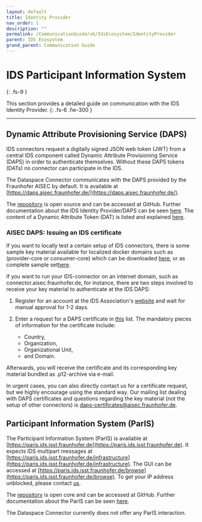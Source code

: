 ```yaml
---
layout: default
title: Identity Provider
nav_order: 1
description: ""
permalink: /CommunicationGuide/v6/IdsEcosystem/IdentityProvider
parent: IDS Ecosystem
grand_parent: Communication Guide
---
```


# IDS Participant Information System
{: .fs-9 }

This section provides a detailed guide on communication with the IDS Identity Provider.
{: .fs-6 .fw-300 }

---

## Dynamic Attribute Provisioning Service (DAPS)

IDS connectors request a digitally signed JSON web token (JWT) from a central IDS component called
Dynamic Attribute Provisioning Service (DAPS) in order to authenticate themselves. Without these
DAPS tokens (DATs) no connector can participate in the IDS.

The Dataspace Connector communicates with the DAPS provided by the Fraunhofer AISEC by default. It
is available at [https://daps.aisec.fraunhofer.de/](https://daps.aisec.fraunhofer.de/).

The [repository](https://github.com/International-Data-Spaces-Association/omejdn-daps) is open
source and can be accessed at GitHub. Further documentation about the IDS Identity Provider/DAPS can
be seen [here](https://github.com/International-Data-Spaces-Association/IDS-G/blob/main/Components/IdentityProvider/README.md).
The content of a Dynamic Attribute Token (DAT) is listed and explained
[here](https://github.com/International-Data-Spaces-Association/IDS-G/blob/main/Components/IdentityProvider/DAPS/README.md#dynamic-attribute-token-content).

### AISEC DAPS: Issuing an IDS certificate

If you want to locally test a certain setup of IDS connectors, there is some sample key material
available for localized docker domains such as (provider-core or consumer-core) which can be
downloaded [here](https://github.com/industrial-data-space/trusted-connector/tree/master/examples/etc),
or as complete sample set[here](https://github.com/industrial-data-space/trusted-connector/blob/master/examples/trusted-connector-examples_latest.zip).

If you want to run your IDS-connector on an internet domain, such as connector.aisec.fraunhofer.de,
for instance, there are two steps involved to receive your key material to authenticate at the IDS
DAPS:

1. Register for an account at the IDS Association's
   [website](https://internationaldataspaces.org/we/get-access-to-jive/) and wait for manual
   approval for 1-2 days.

2. Enter a request for a DAPS certificate in
   [this](https://industrialdataspace.jiveon.com/docs/DOC-2002) list. The mandatory pieces of
   information for the certificate include:
   - Country,
   - Organization,
   - Organizational Unit,
   - and Domain.

Afterwards, you will receive the certificate and its corresponding key material bundled as
.p12-archive via e-mail.

In urgent cases, you can also directly contact us for a certificate request, but we highly encourage
using the standard way. Our mailing list dealing with DAPS certificates and questions regarding the
key material (not the setup of other connectors) is
[daps-certificates@aisec.fraunhofer.de](daps-certificates@aisec.fraunhofer.de).

## Participant Information System (ParIS)

The Participant Information System (ParIS) is available at [https://paris.ids.isst.fraunhofer.de](https://paris.ids.isst.fraunhofer.de).
It expects IDS multipart messages at [https://paris.ids.isst.fraunhofer.de/infrastructure](https://paris.ids.isst.fraunhofer.de/infrastructure).
The GUI can be accessed at [https://paris.ids.isst.fraunhofer.de/browse](https://paris.ids.isst.fraunhofer.de/browse).
To get your IP address unblocked, please contact [us](mailto:info@dataspace-connector.de).

The [repository](https://github.com/International-Data-Spaces-Association/ParIS-open-core) is open
core and can be accessed at GitHub. Further documentation about the ParIS can be seen
[here](https://github.com/International-Data-Spaces-Association/IDS-G/blob/main/Components/IdentityProvider/ParIS/README.md).

The Dataspace Connector currently does not offer any ParIS interaction.
